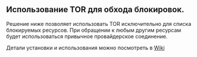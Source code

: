 ## Использование TOR для обхода блокировок.
Решение ниже позволяет использовать TOR исключительно для списка блокируемых ресурсов. При обращении к любым другим ресурсам будет использоваться привычное провайдерское соединение.

Детали установки и использования можно посмотреть в [Wiki](https://bitbucket.org/blackcofee/rublock-tor/wiki/Home)
